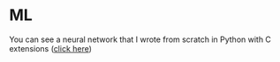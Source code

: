 # ML

You can see a neural network that I wrote from scratch in Python with C extensions ([click here](https://github.com/PHILIPP111007/ML/tree/main/phils_model))
